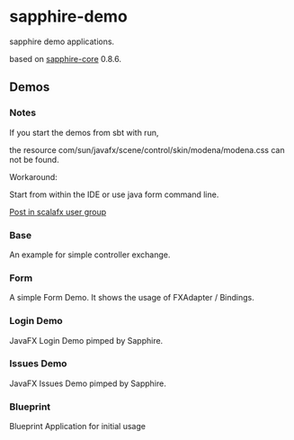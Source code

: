 sapphire-demo
=============

sapphire demo applications.

based on [sapphire-core](http://sfxcode.github.io/sapphire-core/) 0.8.6.

## Demos

### Notes

If you start the demos from sbt with run,

the resource com/sun/javafx/scene/control/skin/modena/modena.css can not be found.

Workaround:

Start from within the IDE or use java form command line.

[Post in scalafx user group](https://groups.google.com/forum/#!topic/scalafx-users/MzHb19SISHQ)

### Base


An example for simple controller exchange.

### Form

A simple Form Demo. It shows the usage of FXAdapter / Bindings.

### Login Demo

JavaFX Login Demo pimped by Sapphire.

### Issues Demo

JavaFX Issues Demo pimped by Sapphire.

### Blueprint

Blueprint Application for initial usage
